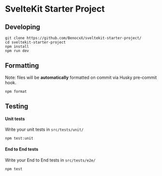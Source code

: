 # SvelteKit Starter Project

## Developing
```
git clone https://github.com/BenocxX/sveltekit-starter-project/
cd sveltekit-starter-project
npm install
npm run dev
```

## Formatting
Note: files will be **automatically** formatted on commit via Husky pre-commit hook.
```
npm format
```

## Testing
#### Unit tests
Write your unit tests in `src/tests/unit/`
```
npm test:unit
```

#### End to End tests
Write your End to End tests in `src/tests/e2e/`
```
npm test
```
